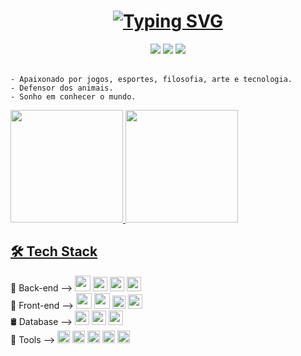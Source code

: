 <h1 align="center">
  <a href="https://git.io/typing-svg"><img src="https://readme-typing-svg.herokuapp.com?size=30&duration=3000&color=13F728&background=FF632300&center=true&vCenter=true&multiline=true&width=800&height=100&lines=Oi%F0%9F%91%8B%2C+Eu+sou...;Matheus+Rodrigues+Santos" alt="Typing SVG" /></a>
</h1>

<div align="center"> 
  <a href="https://wa.me/+5531971688746?text=..." target="_blank"><img src="https://img.shields.io/badge/WhatsApp-25D366?style=for-the-badge&logo=whatsapp&logoColor=white"></a>
  <a href="mailto:santos95.mat@gmail.com" target="_blank"><img src="https://img.shields.io/badge/-Gmail-%23333?style=for-the-badge&logo=gmail&logoColor=white"></a>
  <a href="https://www.linkedin.com/in/msantos95/" target="_blank"><img src="https://img.shields.io/badge/-LinkedIn-%230077B5?style=for-the-badge&logo=linkedin&logoColor=white"></a> 
</div></br>

```
- Apaixonado por jogos, esportes, filosofia, arte e tecnologia.
- Defensor dos animais.
- Sonho em conhecer o mundo.
```

<div style="display: inline-block">
   <a href="https://github.com/santos95mat">
      <img height="180em" src="https://github-readme-stats.vercel.app/api?username=santos95mat&show_icons=true&theme=chartreuse-dark&include_all_commits=true&count_private=true"/>
  <img height="180em" src="https://github-readme-stats.vercel.app/api/top-langs/?username=santos95mat&layout=compact&langs_count=7&theme=chartreuse-dark"/>
</div>

## 🛠 Tech Stack
<div style="display: inline-block">
  🧰 Back-end -->
  <img src="https://cdn.jsdelivr.net/gh/devicons/devicon/icons/go/go-original.svg" height="25px" />   
  <img src="https://cdn.jsdelivr.net/gh/devicons/devicon/icons/nodejs/nodejs-original.svg" height="23px" />   
  <img src="https://cdn.jsdelivr.net/gh/devicons/devicon/icons/typescript/typescript-original.svg" height="23px" />   
  <img src="https://cdn.jsdelivr.net/gh/devicons/devicon/icons/python/python-original.svg" height="23px" />
</div></br>

<div style="display: inline-block">
  🎨 Front-end -->
  <img src="https://cdn.jsdelivr.net/gh/devicons/devicon/icons/html5/html5-original-wordmark.svg" height="25px" />
  <img src="https://cdn.jsdelivr.net/gh/devicons/devicon/icons/css3/css3-original-wordmark.svg" height="25px" /> 
  <img src="https://cdn.jsdelivr.net/gh/devicons/devicon/icons/javascript/javascript-original.svg" height="21px" /> 
  <img src="https://cdn.jsdelivr.net/gh/devicons/devicon/icons/react/react-original.svg" height="23px" />
</div></br>

<div style="display: inline-block">
  🛢 Database -->
  <img src="https://cdn.jsdelivr.net/gh/devicons/devicon/icons/postgresql/postgresql-original.svg" height="23px" /> 
  <img src="https://cdn.jsdelivr.net/gh/devicons/devicon/icons/mongodb/mongodb-original.svg" height="23px" /> 
  <img src="https://cdn.jsdelivr.net/gh/devicons/devicon/icons/sqlite/sqlite-original.svg" height="23px" />
</div></br>

<div style="display: inline-block">
  🔧 Tools -->
  <img src="https://cdn.jsdelivr.net/gh/devicons/devicon/icons/vscode/vscode-original.svg" height="20px" /> 
  <img src="https://cdn.jsdelivr.net/gh/devicons/devicon/icons/figma/figma-original.svg" height="20px" /> 
  <img src="https://cdn.jsdelivr.net/gh/devicons/devicon/icons/git/git-original.svg" height="20px" /> 
  <img src="https://cdn.jsdelivr.net/gh/devicons/devicon/icons/heroku/heroku-original.svg" height="20px" /> 
  <img src="https://cdn.jsdelivr.net/gh/devicons/devicon/icons/docker/docker-original.svg" height="20px" />
</div></br>

